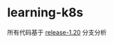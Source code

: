 # learning-k8s

所有代码基于 [release-1.20](https://github.com/kubernetes/kubernetes/tree/release-1.20) 分支分析